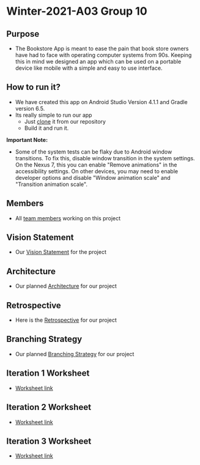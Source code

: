 # Winter-2021-A03 Group 10

## Purpose
- The Bookstore App is meant to ease the pain that book store owners have had to face with operating computer systems from 90s. Keeping this in mind we designed an app which can be used on a portable device like mobile with a simple and easy to use interface.

## How to run it?
- We have created this app on Android Studio Version 4.1.1 and Gradle version 6.5.
- Its really simple to run our app
    - Just [clone](https://code.cs.umanitoba.ca/3350-winter-2021-a03/winter-2021-a03-group-10.git) it from our repository 
    - Build it and run it.

**Important Note:**
- Some of the system tests can be flaky due to Android window transitions. To fix this, disable window transition in the system settings. On the Nexus 7, this you can enable "Remove animations" in the accessibility settings. On other devices, you may need to enable developer options and disable "Window animation scale" and "Transition animation scale".

## Members
- All [team members](https://code.cs.umanitoba.ca/3350-winter-2021-a03/winter-2021-a03-group-10/-/blob/master/docs/Members.md) working on this project

## Vision Statement
- Our [Vision Statement](https://code.cs.umanitoba.ca/3350-winter-2021-a03/winter-2021-a03-group-10/-/blob/master/docs/VISION.md) for the project

## Architecture 
- Our planned [Architecture](https://code.cs.umanitoba.ca/3350-winter-2021-a03/winter-2021-a03-group-10/-/blob/master/docs/architecture.md) for our project

## Retrospective
- Here is the [Retrospective](https://code.cs.umanitoba.ca/3350-winter-2021-a03/winter-2021-a03-group-10/-/blob/master/docs/retrospective.md) for our project 

## Branching Strategy
- Our planned [Branching Strategy](https://code.cs.umanitoba.ca/3350-winter-2021-a03/winter-2021-a03-group-10/-/blob/master/docs/BranchingStrategy.md) for our project

## Iteration 1 Worksheet
- [Worksheet link](https://code.cs.umanitoba.ca/3350-winter-2021-a03/winter-2021-a03-group-10/-/blob/master/docs/i1_worksheet.md)  
 
## Iteration 2 Worksheet
- [Worksheet link](https://code.cs.umanitoba.ca/3350-winter-2021-a03/winter-2021-a03-group-10/-/blob/master/docs/i2_worksheet.md)  
  
## Iteration 3 Worksheet
- [Worksheet link](https://code.cs.umanitoba.ca/3350-winter-2021-a03/winter-2021-a03-group-10/-/blob/master/docs/i3_worksheet.md)  
